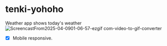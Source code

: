 # tenki-yohoho
Weather app shows today's weather
![ScreencastFrom2025-04-0901-06-57-ezgif com-video-to-gif-converter](https://github.com/user-attachments/assets/712d48ca-8780-4b43-bb3f-d026f2cd54d3)

- [X] Mobile responsive.
